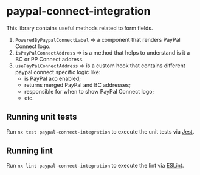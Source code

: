 # paypal-connect-integration

This library contains useful methods related to form fields.
1. `PoweredByPaypalConnectLabel` => a component that renders PayPal Connect logo.
2. `isPayPalConnectAddress` => is a method that helps to understand is it a BC or PP Connect address.
3. `usePayPalConnectAddress` => is a custom hook that contains different paypal connect specific logic like:
   - is PayPal axo enabled;
   - returns merged PayPal and BC addresses;
   - responsible for when to show PayPal Connect logo;
   - etc.

## Running unit tests

Run `nx test paypal-connect-integration` to execute the unit tests via [Jest](https://jestjs.io).

## Running lint

Run `nx lint paypal-connect-integration` to execute the lint via [ESLint](https://eslint.org/).
